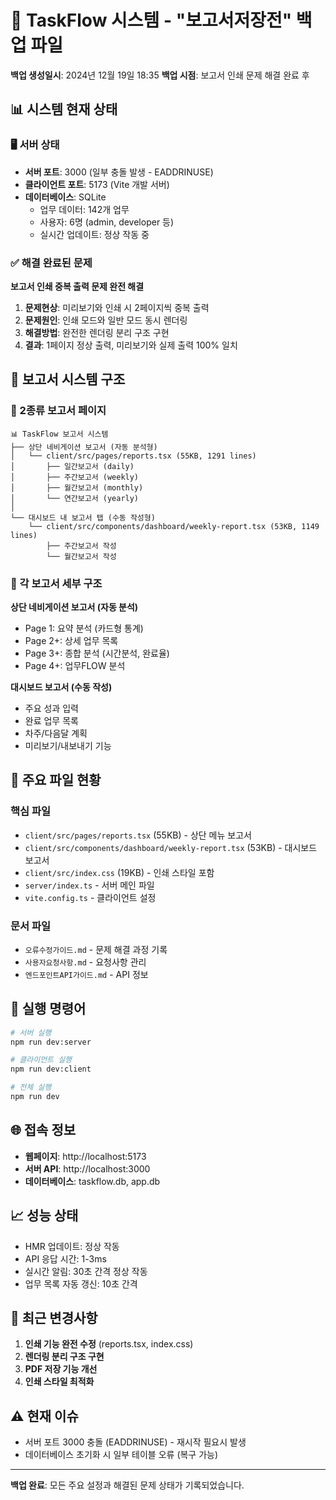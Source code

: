 # 📁 TaskFlow 시스템 - "보고서저장전" 백업 파일

**백업 생성일시**: 2024년 12월 19일 18:35
**백업 시점**: 보고서 인쇄 문제 해결 완료 후

## 📊 시스템 현재 상태

### 🖥️ 서버 상태
- **서버 포트**: 3000 (일부 충돌 발생 - EADDRINUSE)
- **클라이언트 포트**: 5173 (Vite 개발 서버)
- **데이터베이스**: SQLite
  - 업무 데이터: 142개 업무
  - 사용자: 6명 (admin, developer 등)
  - 실시간 업데이트: 정상 작동 중

### ✅ 해결 완료된 문제
**보고서 인쇄 중복 출력 문제 완전 해결**
1. **문제현상**: 미리보기와 인쇄 시 2페이지씩 중복 출력
2. **문제원인**: 인쇄 모드와 일반 모드 동시 렌더링
3. **해결방법**: 완전한 렌더링 분리 구조 구현
4. **결과**: 1페이지 정상 출력, 미리보기와 실제 출력 100% 일치

## 📂 보고서 시스템 구조

### 🎯 2종류 보고서 페이지
```
📊 TaskFlow 보고서 시스템
├── 상단 네비게이션 보고서 (자동 분석형)
│   └── client/src/pages/reports.tsx (55KB, 1291 lines)
│       ├── 일간보고서 (daily)
│       ├── 주간보고서 (weekly)  
│       ├── 월간보고서 (monthly)
│       └── 연간보고서 (yearly)
│
└── 대시보드 내 보고서 탭 (수동 작성형)
    └── client/src/components/dashboard/weekly-report.tsx (53KB, 1149 lines)
        ├── 주간보고서 작성
        └── 월간보고서 작성
```

### 📄 각 보고서 세부 구조
**상단 네비게이션 보고서 (자동 분석)**
- Page 1: 요약 분석 (카드형 통계)
- Page 2+: 상세 업무 목록
- Page 3+: 종합 분석 (시간분석, 완료율)
- Page 4+: 업무FLOW 분석

**대시보드 보고서 (수동 작성)**
- 주요 성과 입력
- 완료 업무 목록
- 차주/다음달 계획
- 미리보기/내보내기 기능

## 🔧 주요 파일 현황

### 핵심 파일
- `client/src/pages/reports.tsx` (55KB) - 상단 메뉴 보고서
- `client/src/components/dashboard/weekly-report.tsx` (53KB) - 대시보드 보고서
- `client/src/index.css` (19KB) - 인쇄 스타일 포함
- `server/index.ts` - 서버 메인 파일
- `vite.config.ts` - 클라이언트 설정

### 문서 파일
- `오류수정가이드.md` - 문제 해결 과정 기록
- `사용자요청사항.md` - 요청사항 관리
- `엔드포인트API가이드.md` - API 정보

## 🚀 실행 명령어
```bash
# 서버 실행
npm run dev:server

# 클라이언트 실행  
npm run dev:client

# 전체 실행
npm run dev
```

## 🌐 접속 정보
- **웹페이지**: http://localhost:5173
- **서버 API**: http://localhost:3000
- **데이터베이스**: taskflow.db, app.db

## 📈 성능 상태
- HMR 업데이트: 정상 작동
- API 응답 시간: 1-3ms
- 실시간 알림: 30초 간격 정상 작동
- 업무 목록 자동 갱신: 10초 간격

## 🔄 최근 변경사항
1. **인쇄 기능 완전 수정** (reports.tsx, index.css)
2. **렌더링 분리 구조 구현**
3. **PDF 저장 기능 개선**
4. **인쇄 스타일 최적화**

## ⚠️ 현재 이슈
- 서버 포트 3000 충돌 (EADDRINUSE) - 재시작 필요시 발생
- 데이터베이스 초기화 시 일부 테이블 오류 (복구 가능)

---
**백업 완료**: 모든 주요 설정과 해결된 문제 상태가 기록되었습니다. 